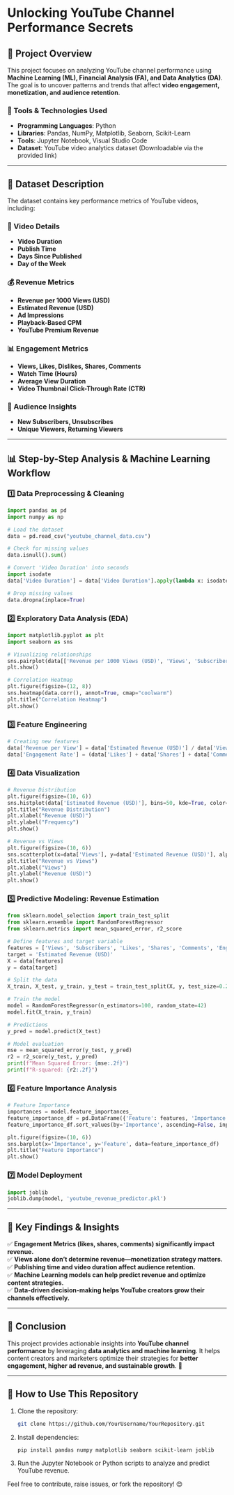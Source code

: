 # Unlocking YouTube Channel Performance Secrets

## 📌 Project Overview
This project focuses on analyzing YouTube channel performance using **Machine Learning (ML), Financial Analysis (FA), and Data Analytics (DA)**. The goal is to uncover patterns and trends that affect **video engagement, monetization, and audience retention**.

### **🔧 Tools & Technologies Used**
- **Programming Languages**: Python
- **Libraries**: Pandas, NumPy, Matplotlib, Seaborn, Scikit-Learn
- **Tools**: Jupyter Notebook, Visual Studio Code
- **Dataset**: YouTube video analytics dataset (Downloadable via the provided link)

---

## 📂 Dataset Description
The dataset contains key performance metrics of YouTube videos, including:

### **🎥 Video Details**
- **Video Duration**
- **Publish Time**
- **Days Since Published**
- **Day of the Week**

### **💰 Revenue Metrics**
- **Revenue per 1000 Views (USD)**
- **Estimated Revenue (USD)**
- **Ad Impressions**
- **Playback-Based CPM**
- **YouTube Premium Revenue**

### **📊 Engagement Metrics**
- **Views, Likes, Dislikes, Shares, Comments**
- **Watch Time (Hours)**
- **Average View Duration**
- **Video Thumbnail Click-Through Rate (CTR)**

### **👥 Audience Insights**
- **New Subscribers, Unsubscribes**
- **Unique Viewers, Returning Viewers**

---

## 📊 Step-by-Step Analysis & Machine Learning Workflow

### **1️⃣ Data Preprocessing & Cleaning**
```python
import pandas as pd
import numpy as np

# Load the dataset
data = pd.read_csv("youtube_channel_data.csv")

# Check for missing values
data.isnull().sum()

# Convert 'Video Duration' into seconds
import isodate
data['Video Duration'] = data['Video Duration'].apply(lambda x: isodate.parse_duration(x).total_seconds())

# Drop missing values
data.dropna(inplace=True)
```

### **2️⃣ Exploratory Data Analysis (EDA)**
```python
import matplotlib.pyplot as plt
import seaborn as sns

# Visualizing relationships
sns.pairplot(data[['Revenue per 1000 Views (USD)', 'Views', 'Subscribers', 'Estimated Revenue (USD)']])
plt.show()

# Correlation Heatmap
plt.figure(figsize=(12, 8))
sns.heatmap(data.corr(), annot=True, cmap="coolwarm")
plt.title("Correlation Heatmap")
plt.show()
```

### **3️⃣ Feature Engineering**
```python
# Creating new features
data['Revenue per View'] = data['Estimated Revenue (USD)'] / data['Views']
data['Engagement Rate'] = (data['Likes'] + data['Shares'] + data['Comments']) / data['Views'] * 100
```

### **4️⃣ Data Visualization**
```python
# Revenue Distribution
plt.figure(figsize=(10, 6))
sns.histplot(data['Estimated Revenue (USD)'], bins=50, kde=True, color='green')
plt.title("Revenue Distribution")
plt.xlabel("Revenue (USD)")
plt.ylabel("Frequency")
plt.show()

# Revenue vs Views
plt.figure(figsize=(10, 6))
sns.scatterplot(x=data['Views'], y=data['Estimated Revenue (USD)'], alpha=0.7)
plt.title("Revenue vs Views")
plt.xlabel("Views")
plt.ylabel("Revenue (USD)")
plt.show()
```

### **5️⃣ Predictive Modeling: Revenue Estimation**
```python
from sklearn.model_selection import train_test_split
from sklearn.ensemble import RandomForestRegressor
from sklearn.metrics import mean_squared_error, r2_score

# Define features and target variable
features = ['Views', 'Subscribers', 'Likes', 'Shares', 'Comments', 'Engagement Rate']
target = 'Estimated Revenue (USD)'
X = data[features]
y = data[target]

# Split the data
X_train, X_test, y_train, y_test = train_test_split(X, y, test_size=0.2, random_state=42)

# Train the model
model = RandomForestRegressor(n_estimators=100, random_state=42)
model.fit(X_train, y_train)

# Predictions
y_pred = model.predict(X_test)

# Model evaluation
mse = mean_squared_error(y_test, y_pred)
r2 = r2_score(y_test, y_pred)
print(f"Mean Squared Error: {mse:.2f}")
print(f"R-squared: {r2:.2f}")
```

### **6️⃣ Feature Importance Analysis**
```python
# Feature Importance
importances = model.feature_importances_
feature_importance_df = pd.DataFrame({'Feature': features, 'Importance': importances})
feature_importance_df.sort_values(by='Importance', ascending=False, inplace=True)

plt.figure(figsize=(10, 6))
sns.barplot(x='Importance', y='Feature', data=feature_importance_df)
plt.title("Feature Importance")
plt.show()
```

### **7️⃣ Model Deployment**
```python
import joblib
joblib.dump(model, 'youtube_revenue_predictor.pkl')
```

---

## 📌 Key Findings & Insights
✅ **Engagement Metrics (likes, shares, comments) significantly impact revenue.**  
✅ **Views alone don’t determine revenue—monetization strategy matters.**  
✅ **Publishing time and video duration affect audience retention.**  
✅ **Machine Learning models can help predict revenue and optimize content strategies.**  
✅ **Data-driven decision-making helps YouTube creators grow their channels effectively.**  

---

## 🎯 Conclusion
This project provides actionable insights into **YouTube channel performance** by leveraging **data analytics and machine learning**. It helps content creators and marketers optimize their strategies for **better engagement, higher ad revenue, and sustainable growth**. 🚀

---

## 📌 How to Use This Repository
1. Clone the repository:  
   ```sh
   git clone https://github.com/YourUsername/YourRepository.git
   ```
2. Install dependencies:  
   ```sh
   pip install pandas numpy matplotlib seaborn scikit-learn joblib
   ```
3. Run the Jupyter Notebook or Python scripts to analyze and predict YouTube revenue.

Feel free to contribute, raise issues, or fork the repository! 😊
